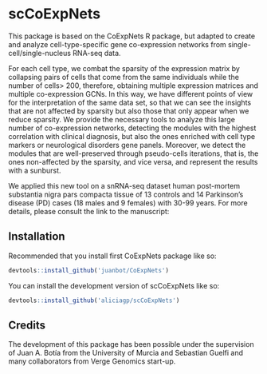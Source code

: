 
# scCoExpNets

<!-- badges: start -->
<!-- badges: end -->

This package is based on the CoExpNets R package, but adapted to create and analyze cell-type-specific gene co-expression networks from single-cell/single-nucleus RNA-seq data. 

For each cell type, we combat the sparsity of the expression matrix by collapsing pairs of cells that come from the same individuals while the number of cells> 200, therefore, obtaining multiple expression matrices and multiple co-expression GCNs. In this way, we have different points of view for the interpretation of the same data set, so that we can see the insights that are not affected by sparsity but also those that only appear when we reduce sparsity. We provide the necessary tools to analyze this large number of co-expression networks, detecting the modules with the highest correlation with clinical diagnosis, but also the ones enriched with cell type markers or neurological disorders gene panels. Moreover, we detect the modules that are well-preserved through pseudo-cells iterations, that is, the ones non-affected by the sparsity, and vice versa, and represent the results with a sunburst.

We applied this new tool on a snRNA-seq dataset human post-mortem substantia nigra pars compacta tissue of 13 controls and 14 Parkinson’s disease (PD) cases (18 males and 9 females) with 30-99 years. For more details, please consult the link to the manuscript:

## Installation

Recommended that you install first CoExpNets package like so:

``` r
devtools::install_github('juanbot/CoExpNets')
```

You can install the development version of scCoExpNets like so:

``` r
devtools::install_github('aliciagp/scCoExpNets')
```


## Credits

The development of this package has been possible under the supervision of Juan A. Botía from the University of Murcia and Sebastian Guelfi and many collaborators from Verge Genomics start-up.



